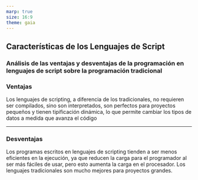 ```yaml
---
marp: true
size: 16:9
theme: gaia
---
```


## Características de los Lenguajes de Script

### Análisis de las ventajas y desventajas de la programación en lenguajes de script sobre la programación tradicional

### Ventajas

Los lenguajes de scripting, a diferencia de los tradicionales, no requieren ser compilados, sino son interpretados, son perfectos para proyectos pequeños y tienen tipificación dinámica, lo que permite cambiar los tipos de datos a medida que avanza el código

---

### Desventajas

Los programas escritos en lenguajes de scripting tienden a ser menos eficientes en la ejecución, ya que reducen la carga para el programador al ser más fáciles de usar, pero esto aumenta la carga en el procesador.
Los lenguajes tradicionales son mucho mejores para proyectos grandes.
